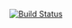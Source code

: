 [![Build Status](http://ec2-13-37-160-113.eu-west-3.compute.amazonaws.com/buildStatus/icon?job=git-connect)](http://ec2-13-37-160-113.eu-west-3.compute.amazonaws.com/job/git-connect/)
